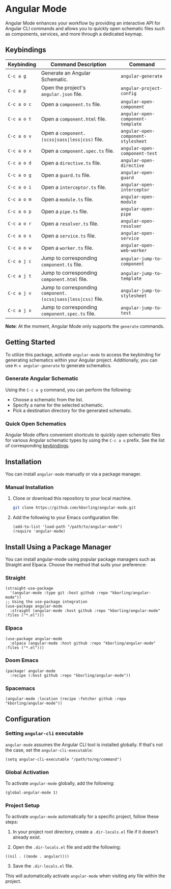 # Angular Mode

Angular Mode enhances your workflow by providing an interactive API for Angular CLI commands and allows you to quickly open schematic files such as components, services, and more through a dedicated keymap.

## Keybindings

| Keybinding  | Command Description                                             | Command                             |
|-------------|-----------------------------------------------------------------|-------------------------------------|
| `C-c a g`   | Generate an Angular Schematic.                                  | `angular-generate`                  |
| `C-c a p`   | Open the project's `angular.json` file.                         | `angular-project-config`            |
| `C-c a o c` | Open a `component.ts` file.                                     | `angular-open-component`            |
| `C-c a o t` | Open a `component.html` file.                                   | `angular-open-component-template`   |
| `C-c a o v` | Open a `component.(scss\|sass\|less\|css)` file.                | `angular-open-component-stylesheet` |
| `C-c a o x` | Open a `component.spec.ts` file.                                | `angular-open-component-test`       |
| `C-c a o d` | Open a `directive.ts` file.                                     | `angular-open-directive`            |
| `C-c a o g` | Open a `guard.ts` file.                                         | `angular-open-guard`                |
| `C-c a o i` | Open a `interceptor.ts` file.                                   | `angular-open-interceptor`          |
| `C-c a o m` | Open a `module.ts` file.                                        | `angular-open-module`               |
| `C-c a o p` | Open a `pipe.ts` file.                                          | `angular-open-pipe`                 |
| `C-c a o r` | Open a `resolver.ts` file.                                      | `angular-open-resolver`             |
| `C-c a o s` | Open a `service.ts` file.                                       | `angular-open-service`              |
| `C-c a o w` | Open a `worker.ts` file.                                        | `angular-open-web-worker`           |
| `C-c a j c` | Jump to corresponding `component.ts` file.                      | `angular-jump-to-component`         |
| `C-c a j t` | Jump to corresponding `component.html` file.                    | `angular-jump-to-template`          |
| `C-c a j v` | Jump to corresponding `component.(scss\|sass\|less\|css)` file. | `angular-jump-to-stylesheet`        |
| `C-c a j x` | Jump to corresponding `component.spec.ts` file.                 | `angular-jump-to-test`              |

**Note**: At the moment, Angular Mode only supports the `generate` commands.

## Getting Started

To utilize this package, activate `angular-mode` to access the keybinding for generating schematics within your Angular project. Additionally, you can use `M-x angular-generate` to generate schematics.

### Generate Angular Schematic

Using the `C-c a g` command, you can perform the following:

- Choose a schematic from the list.
- Specify a name for the selected schematic.
- Pick a destination directory for the generated schematic.

### Quick Open Schematics

Angular Mode offers convenient shortcuts to quickly open schematic files for various Angular schematic types by using the `C-c a o` prefix. See the list of corresponding [keybindings](#keybindings).

## Installation

You can install `angular-mode` manually or via a package manager.

### Manual Installation

1. Clone or download this repository to your local machine.

   ```sh
   git clone https://github.com/kborling/angular-mode.git
   ```

2. Add the following to your Emacs configuration file:

   ```elisp
   (add-to-list 'load-path "/path/to/angular-mode")
   (require 'angular-mode)
   ```

## Install Using a Package Manager
You can install angular-mode using popular package managers such as Straight and Elpaca. Choose the method that suits your preference:

### Straight
```elisp
(straight-use-package
  '(angular-mode :type git :host github :repo "kborling/angular-mode"))
;; Using the use-package integration
(use-package angular-mode
  :straight (angular-mode :host github :repo "kborling/angular-mode" :files ("*.el")))
```

### Elpaca
```elisp
(use-package angular-mode
  :elpaca (angular-mode :host github :repo "kborling/angular-mode" :files ("*.el")))
```

### Doom Emacs
```elisp
(package! angular-mode
  :recipe (:host github :repo "kborling/angular-mode"))
```

### Spacemacs
```elisp
(angular-mode :location (recipe :fetcher github :repo "kborling/angular-mode"))
```

## Configuration

### Setting `angular-cli` executable

`angular-mode` assumes the Angular CLI tool is installed globally. If that's not the case, set the `angular-cli-executable`:

```elisp
(setq angular-cli-executable "/path/to/ng/command")
```

### Global Activation
To activate `angular-mode` globally, add the following:
```elisp
(global-angular-mode 1)
```

### Project Setup
To activate `angular-mode` automatically for a specific project, follow these steps:

1. In your project root directory, create a `.dir-locals.el` file if it doesn't already exist.

2. Open the `.dir-locals.el` file and add the following:

```elisp
((nil . ((mode . angular))))
```

3. Save the `.dir-locals.el` file.

This will automatically activate `angular-mode` when visiting any file within the project.
